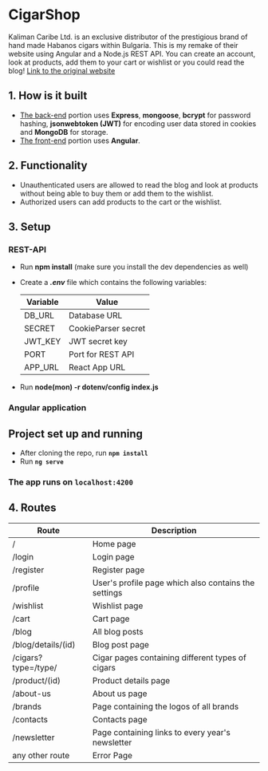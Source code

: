 # CigarShop

Kaliman Caribe Ltd. is an exclusive distributor of the prestigious brand of hand made Habanos cigars within Bulgaria.
This is my remake of their website using Angular and a Node.js REST API. You can create an account, look at products, add them to your cart or wishlist or you could read the blog!
[Link to the original website](https://kalimancaribe.com/bg/)

## 1. How is it built
* [The back-end](./server) portion uses **Express**, **mongoose**, **bcrypt** for password hashing, **jsonwebtoken (JWT)** for encoding user data stored in cookies and **MongoDB** for storage.
* [The front-end](./src) portion uses **Angular**.

## 2. Functionality
* Unauthenticated users are allowed to read the blog and look at products without being able to buy them or add them to the wishlist.
* Authorized users can add products to the cart or the wishlist.

## 3. Setup
### REST-API

* Run **npm install** (make sure you install the dev dependencies as well)
* Create a **_.env_** file which contains the following variables:

    | Variable             | Value                |
    |----------------------|----------------------|
    | DB_URL               | Database URL         |
    | SECRET               | CookieParser secret  |
    | JWT_KEY              | JWT secret key       |
    | PORT                 | Port for REST API    |
    | APP_URL              | React App URL        |

* Run **node(mon) -r dotenv/config index.js**

### Angular application

## Project set up and running
* After cloning the repo, run **`npm install`**
* Run **`ng serve`**

### The app runs on **`localhost:4200`**

## 4. Routes

| Route               | Description                                            |
| ------------------- | ------------------------------------------------------ |
| /                   | Home page                                              |
| /login              | Login page                                             |
| /register           | Register page                                          |
| /profile            | User's profile page which also contains the settings   |
| /wishlist           | Wishlist page                                          |
| /cart               | Cart page                                              |
| /blog               | All blog posts                                         |
| /blog/details/(id)  | Blog post page                                         |
| /cigars?type=/type/ | Cigar pages containing different types of cigars       |
| /product/(id)       | Product details page                                   |
| /about-us           | About us page                                          |
| /brands             | Page containing the logos of all brands                |
| /contacts           | Contacts page                                          |
| /newsletter         | Page containing links to every year's newsletter       |
| any other route     | Error Page                                             |